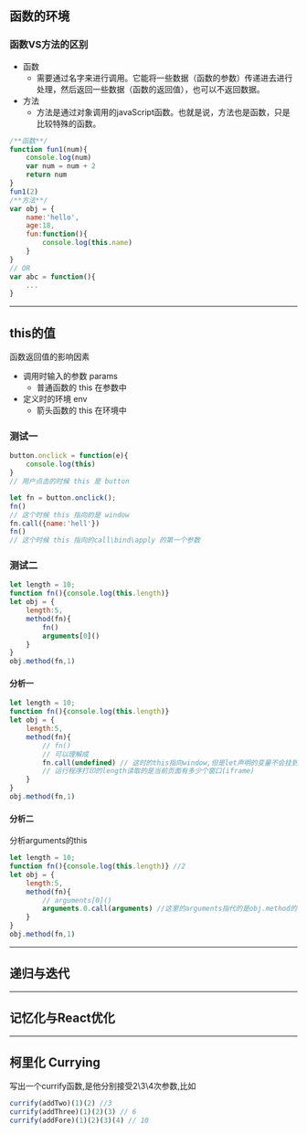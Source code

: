 ## 函数的环境

### 函数VS方法的区别

- 函数
  - 需要通过名字来进行调用。它能将一些数据（函数的参数）传递进去进行处理，然后返回一些数据（函数的返回值），也可以不返回数据。
- 方法
  - 方法是通过对象调用的javaScript函数。也就是说，方法也是函数，只是比较特殊的函数。

```javascript
/**函数**/
function fun1(num){
    console.log(num)
    var num = num + 2
	return num
}
fun1(2)
/**方法**/
var obj = {
    name:'hello',
    age:18,
    fun:function(){
        console.log(this.name)
    }
}
// OR
var abc = function(){
    ...
}
```



---

## this的值

函数返回值的影响因素

- 调用时输入的参数 params 
  - 普通函数的 this 在参数中
- 定义时的环境 env
  - 箭头函数的 this 在环境中

### 测试一

```javascript
button.onclick = function(e){
    console.log(this)
}
// 用户点击的时候 this 是 button

let fn = button.onclick();
fn()
// 这个时候 this 指向的是 window
fn.call({name:'hell'})
fn()
// 这个时候 this 指向的call\bind\apply 的第一个参数

```

### 测试二

```javascript
let length = 10;
function fn(){console.log(this.length)}
let obj = {
    length:5,
    method(fn){
        fn()
        arguments[0]()
    }
}
obj.method(fn,1)
```

#### 分析一

```javascript
let length = 10; 
function fn(){console.log(this.length)} 
let obj = {
    length:5,
    method(fn){
        // fn()
        // 可以理解成
        fn.call(undefined) // 这时的this指向window,但是let声明的变量不会挂到window;
        // 运行程序打印的length读取的是当前页面有多少个窗口(iframe)
    }
}
obj.method(fn,1)
```

#### 分析二

分析arguments的this

```javascript
let length = 10;
function fn(){console.log(this.length)} //2
let obj = {
    length:5,
    method(fn){
        // arguments[0]()
        arguments.0.call(arguments) //这里的arguments指代的是obj.method的形参长度
    }
}
obj.method(fn,1)
```

---

## 递归与迭代



---

## 记忆化与React优化



---

## 柯里化 Currying

写出一个currify函数,是他分别接受2\3\4次参数,比如

```javascript
currify(addTwo)(1)(2) //3
currify(addThree)(1)(2)(3) // 6
currify(addFore)(1)(2)(3)(4) // 10
```







